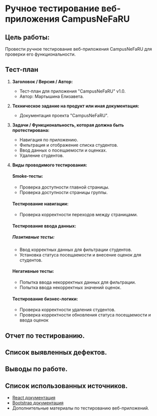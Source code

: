 # Ручное тестирование веб-приложения CampusNeFaRU

## Цель работы: 
Провести ручное тестирование веб-приложения CampusNeFaRU для проверки его функциональности.

## Тест-план

1. **Заголовок / Версия / Автор:** 
   - Тест-план для приложения "CampusNeFaRU" v1.0. 
   - Автор: Мартышина Елизавета.

2. **Техническое задание на продукт или иная документация:** 
   - Документация проекта "CampusNeFaRU".

3. **Задачи / Функциональность, которая должна быть протестирована:** 
   - Навигация по приложению.
   - Фильтрация и отображение списка студентов.
   - Ввод данных о посещаемости и оценках.
   - Удаление студентов.

4. **Виды проводимого тестирования:** 
    #### Smoke-тесты:
    - Проверка доступности главной страницы.
    - Проверка доступности страницы группы.

    #### Тестирование навигации:
    - Проверка корректности переходов между страницами.

    #### Тестирование ввода данных:
    ##### Позитивные тесты:
    - Ввод корректных данных для фильтрации студентов.
    - Установка статуса посещаемости и внесение оценок для студентов.

    #### Негативные тесты:
    - Попытка ввода некорректных данных для фильтрации.
    - Попытка ввода некорректных значений оценок.

    #### Тестирование бизнес-логики:
    - Проверка корректности удаления студентов.
    - Проверка корректности обновления статуса посещаемости и ввода оценок

## Отчет по тестированию.
## Список выявленных дефектов.
## Выводы по работе.
## Список использованных источников. 
- [React документация](https://reactjs.org/docs/getting-started.html)
- [Bootstrap документация](https://getbootstrap.com/docs/5.0/getting-started/introduction/)
- Дополнительные материалы по тестированию веб-приложений.
